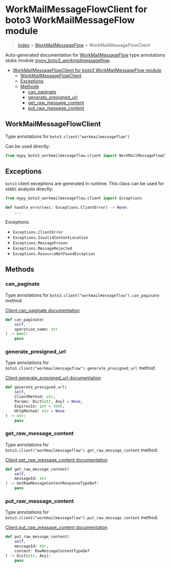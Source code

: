 # WorkMailMessageFlowClient for boto3 WorkMailMessageFlow module

> [Index](../index.md) > [WorkMailMessageFlow](./index.md) > WorkMailMessageFlowClient

Auto-generated documentation for [WorkMailMessageFlow](https://boto3.amazonaws.com/v1/documentation/api/latest/reference/services/workmailmessageflow.html#WorkMailMessageFlow)
type annotations stubs module [mypy_boto3_workmailmessageflow](https://pypi.org/project/mypy-boto3-workmailmessageflow/).

- [WorkMailMessageFlowClient for boto3 WorkMailMessageFlow module](#workmailmessageflowclient-for-boto3-workmailmessageflow-module)
  - [WorkMailMessageFlowClient](#workmailmessageflowclient)
  - [Exceptions](#exceptions)
  - [Methods](#methods)
    - [can_paginate](#can_paginate)
    - [generate_presigned_url](#generate_presigned_url)
    - [get_raw_message_content](#get_raw_message_content)
    - [put_raw_message_content](#put_raw_message_content)

## WorkMailMessageFlowClient

Type annotations for `boto3.client("workmailmessageflow")`

Can be used directly:

```python
from mypy_boto3_workmailmessageflow.client import WorkMailMessageFlowClient
```

## Exceptions


`boto3` client exceptions are generated in runtime. This class can be used for static analysis directly:

```python
from mypy_boto3_workmailmessageflow.client import Exceptions

def handle_error(exc: Exceptions.ClientError) -> None:
    ...
```


Exceptions:

- `Exceptions.ClientError`
- `Exceptions.InvalidContentLocation`
- `Exceptions.MessageFrozen`
- `Exceptions.MessageRejected`
- `Exceptions.ResourceNotFoundException`


## Methods


### can_paginate

Type annotations for `boto3.client("workmailmessageflow").can_paginate` method.

[Client.can_paginate documentation](https://boto3.amazonaws.com/v1/documentation/api/latest/reference/services/workmailmessageflow.html#WorkMailMessageFlow.Client.can_paginate)

```python
def can_paginate(
    self,
    operation_name: str
) -> bool:
    pass
```

### generate_presigned_url

Type annotations for `boto3.client("workmailmessageflow").generate_presigned_url` method.

[Client.generate_presigned_url documentation](https://boto3.amazonaws.com/v1/documentation/api/latest/reference/services/workmailmessageflow.html#WorkMailMessageFlow.Client.generate_presigned_url)

```python
def generate_presigned_url(
    self,
    ClientMethod: str,
    Params: Dict[str, Any] = None,
    ExpiresIn: int = 3600,
    HttpMethod: str = None
) -> str:
    pass
```

### get_raw_message_content

Type annotations for `boto3.client("workmailmessageflow").get_raw_message_content` method.

[Client.get_raw_message_content documentation](https://boto3.amazonaws.com/v1/documentation/api/latest/reference/services/workmailmessageflow.html#WorkMailMessageFlow.Client.get_raw_message_content)

```python
def get_raw_message_content(
    self,
    messageId: str
) -> GetRawMessageContentResponseTypeDef:
    pass
```

### put_raw_message_content

Type annotations for `boto3.client("workmailmessageflow").put_raw_message_content` method.

[Client.put_raw_message_content documentation](https://boto3.amazonaws.com/v1/documentation/api/latest/reference/services/workmailmessageflow.html#WorkMailMessageFlow.Client.put_raw_message_content)

```python
def put_raw_message_content(
    self,
    messageId: str,
    content: RawMessageContentTypeDef
) -> Dict[str, Any]:
    pass
```